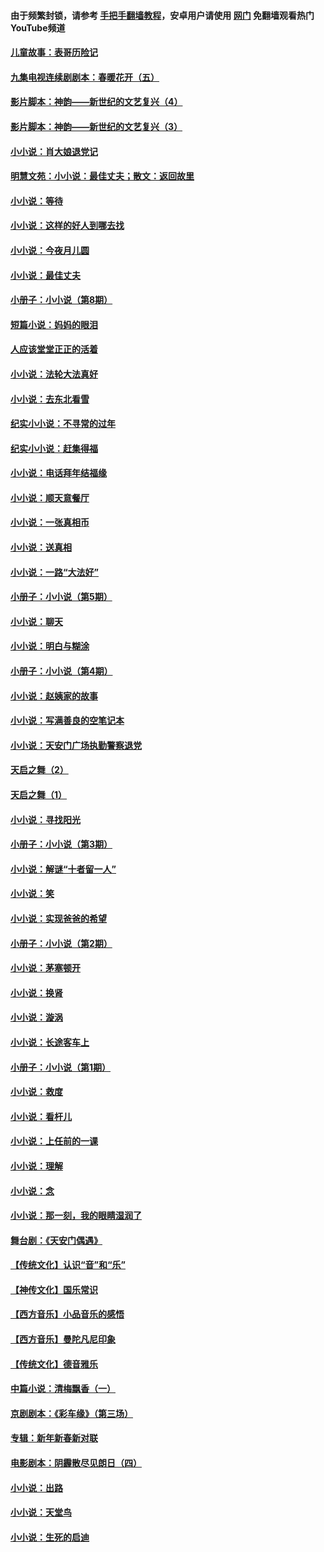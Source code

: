 #### 由于频繁封锁，请参考 [手把手翻墙教程](https://github.com/gfw-breaker/guides/wiki/)，安卓用户请使用 [网门](https://github.com/gfw-breaker/nogfw/blob/master/dl.md?t=07161200) 免翻墙观看热门YouTube频道 

#### [儿童故事：表哥历险记](../pages/328/383535.md?t=07161200) 

#### [九集电视连续剧剧本：春暖花开（五）](../pages/328/275919.md?t=07161200) 

#### [影片脚本：神韵——新世纪的文艺复兴（4）](../pages/328/266089.md?t=07161200) 

#### [影片脚本：神韵——新世纪的文艺复兴（3）](../pages/328/266087.md?t=07161200) 

#### [小小说：肖大娘退党记](../pages/328/239807.md?t=07161200) 

#### [明慧文苑：小小说：最佳丈夫；散文：返回故里](../pages/328/3439.md?t=07161200) 

#### [小小说：等待](../pages/328/223927.md?t=07161200) 

#### [小小说：这样的好人到哪去找](../pages/328/209396.md?t=07161200) 

#### [小小说：今夜月儿圆](../pages/328/193588.md?t=07161200) 

#### [小小说：最佳丈夫](../pages/328/190938.md?t=07161200) 

#### [小册子：小小说（第8期）](../pages/328/188202.md?t=07161200) 

#### [短篇小说：妈妈的眼泪](../pages/328/187712.md?t=07161200) 

#### [人应该堂堂正正的活着](../pages/328/182430.md?t=07161200) 

#### [小小说：法轮大法真好](../pages/328/174669.md?t=07161200) 

#### [小小说：去东北看雪](../pages/328/173882.md?t=07161200) 

#### [纪实小小说：不寻常的过年](../pages/328/173187.md?t=07161200) 

#### [纪实小小说：赶集得福](../pages/328/172652.md?t=07161200) 

#### [小小说：电话拜年结福缘](../pages/328/172533.md?t=07161200) 

#### [小小说：顺天意餐厅](../pages/328/170182.md?t=07161200) 

#### [小小说：一张真相币](../pages/328/169410.md?t=07161200) 

#### [小小说：送真相](../pages/328/166713.md?t=07161200) 

#### [小小说：一路“大法好”](../pages/328/162016.md?t=07161200) 

#### [小册子：小小说（第5期）](../pages/328/161131.md?t=07161200) 

#### [小小说：聊天](../pages/328/159640.md?t=07161200) 

#### [小小说：明白与糊涂](../pages/328/158101.md?t=07161200) 

#### [小册子：小小说（第4期）](../pages/328/158006.md?t=07161200) 

#### [小小说：赵姨家的故事](../pages/328/157843.md?t=07161200) 

#### [小小说：写满善良的空笔记本](../pages/328/157382.md?t=07161200) 

#### [小小说：天安门广场执勤警察退党](../pages/328/156982.md?t=07161200) 

#### [天启之舞（2）](../pages/328/153440.md?t=07161200) 

#### [天启之舞（1）](../pages/328/153439.md?t=07161200) 

#### [小小说：寻找阳光](../pages/328/153065.md?t=07161200) 

#### [小册子：小小说（第3期）](../pages/328/151715.md?t=07161200) 

#### [小小说：解谜“十者留一人”](../pages/328/148967.md?t=07161200) 

#### [小小说：笑](../pages/328/148905.md?t=07161200) 

#### [小小说：实现爸爸的希望](../pages/328/148096.md?t=07161200) 

#### [小册子：小小说（第2期）](../pages/328/147214.md?t=07161200) 

#### [小小说：茅塞顿开](../pages/328/147030.md?t=07161200) 

#### [小小说：换肾](../pages/328/146770.md?t=07161200) 

#### [小小说：漩涡](../pages/328/146683.md?t=07161200) 

#### [小小说：长途客车上](../pages/328/145076.md?t=07161200) 

#### [小册子：小小说（第1期）](../pages/328/143963.md?t=07161200) 

#### [小小说：救度](../pages/328/143927.md?t=07161200) 

#### [小小说：看杆儿](../pages/328/142137.md?t=07161200) 

#### [小小说：上任前的一课](../pages/328/140808.md?t=07161200) 

#### [小小说：理解](../pages/328/140476.md?t=07161200) 

#### [小小说：念](../pages/328/139513.md?t=07161200) 

#### [小小说：那一刻，我的眼睛湿润了](../pages/328/138476.md?t=07161200) 

#### [舞台剧：《天安门偶遇》](../pages/328/117155.md?t=07161200) 

#### [【传统文化】认识“音”和“乐”](../pages/328/108667.md?t=07161200) 

#### [【神传文化】国乐常识](../pages/328/104225.md?t=07161200) 

#### [【西方音乐】小品音乐的感悟](../pages/328/102924.md?t=07161200) 

#### [【西方音乐】曼陀凡尼印象](../pages/328/102922.md?t=07161200) 

#### [【传统文化】德音雅乐](../pages/328/102923.md?t=07161200) 

#### [中篇小说：清梅飘香（一）](../pages/328/101058.md?t=07161200) 

#### [京剧剧本：《彩车缘》（第三场）](../pages/328/96434.md?t=07161200) 

#### [专辑：新年新春新对联](../pages/328/94991.md?t=07161200) 

#### [电影剧本：阴霾散尽见朗日（四）](../pages/328/87081.md?t=07161200) 

#### [小小说：出路](../pages/328/84848.md?t=07161200) 

#### [小小说：天堂鸟](../pages/328/83084.md?t=07161200) 

#### [小小说：生死的启迪](../pages/328/70977.md?t=07161200) 

